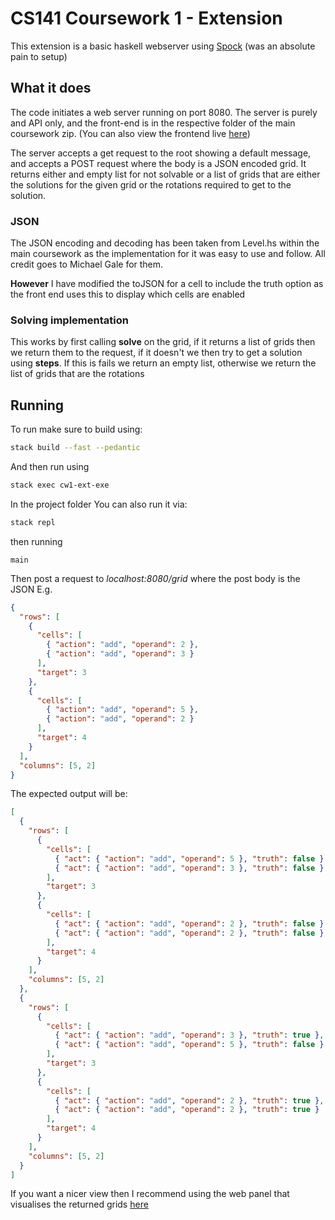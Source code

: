 # CS141 Coursework 1 - Extension

This extension is a basic haskell webserver using [Spock](https://www.spock.li/) (was an absolute pain to setup)

## What it does

The code initiates a web server running on port 8080.
The server is purely and API only, and the front-end is in the respective folder of the main coursework zip. (You can also view the frontend live [here](https://lac-solver.noahdhollowell.co.uk/))

The server accepts a get request to the root showing a default message, and accepts a POST request where the body is a JSON encoded grid. It returns either and empty list for not solvable or a list of grids that are either the solutions for the given grid or the rotations required to get to the solution.

### JSON

The JSON encoding and decoding has been taken from Level.hs within the main coursework as the implementation for it was easy to use and follow.
All credit goes to Michael Gale for them.

**However** I have modified the toJSON for a cell to include the truth option as the front end uses this to display which cells are enabled

### Solving implementation

This works by first calling **solve** on the grid, if it returns a list of grids then we return them to the request, if it doesn't we then try to get a solution using **steps**. If this is fails we return an empty list, otherwise we return the list of grids that are the rotations

## Running

To run make sure to build using:

```bash
stack build --fast --pedantic
```

And then run using

```bash
stack exec cw1-ext-exe
```

In the project folder
You can also run it via:

```bash
stack repl
```

then running

```
main
```

Then post a request to _localhost:8080/grid_ where the post body is the JSON
E.g.

```json
{
  "rows": [
    {
      "cells": [
        { "action": "add", "operand": 2 },
        { "action": "add", "operand": 3 }
      ],
      "target": 3
    },
    {
      "cells": [
        { "action": "add", "operand": 5 },
        { "action": "add", "operand": 2 }
      ],
      "target": 4
    }
  ],
  "columns": [5, 2]
}
```

The expected output will be:

```json
[
  {
    "rows": [
      {
        "cells": [
          { "act": { "action": "add", "operand": 5 }, "truth": false },
          { "act": { "action": "add", "operand": 3 }, "truth": false }
        ],
        "target": 3
      },
      {
        "cells": [
          { "act": { "action": "add", "operand": 2 }, "truth": false },
          { "act": { "action": "add", "operand": 2 }, "truth": false }
        ],
        "target": 4
      }
    ],
    "columns": [5, 2]
  },
  {
    "rows": [
      {
        "cells": [
          { "act": { "action": "add", "operand": 3 }, "truth": true },
          { "act": { "action": "add", "operand": 5 }, "truth": false }
        ],
        "target": 3
      },
      {
        "cells": [
          { "act": { "action": "add", "operand": 2 }, "truth": true },
          { "act": { "action": "add", "operand": 2 }, "truth": true }
        ],
        "target": 4
      }
    ],
    "columns": [5, 2]
  }
]
```

If you want a nicer view then I recommend using the web panel that visualises
the returned grids [here](https://lac-solver.noahdhollowell.co.uk/)
